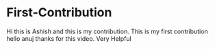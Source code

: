 # First-Contribution
Hi this is Ashish and this is my contribution.
This is my first contribution
hello anuj thanks for this video. Very Helpful
